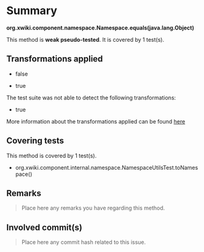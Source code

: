 # Summary
**org.xwiki.component.namespace.Namespace.equals(java.lang.Object)**

This method is **weak pseudo-tested**.
It is covered by 1 test(s). 


## Transformations applied

- false

- true


The test suite was not able to detect the following transformations:
 * true 


More information about the transformations applied can be found [here](https://github.com/STAMP-project/pitest-descartes)

## Covering tests
This method is covered by 1 test(s).
* org.xwiki.component.internal.namespace.NamespaceUtilsTest.toNamespace()


## Remarks
> Place here any remarks you have regarding this method.

## Involved commit(s)

> Place here any commit hash related to this issue.
